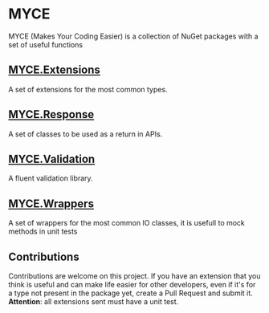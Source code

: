 # MYCE
MYCE (Makes Your Coding Easier) is a collection of NuGet packages with a set of useful functions

## [MYCE.Extensions](https://github.com/fernandoprass/myce/tree/main/sources/Myce.Extensions)
A set of extensions for the most common types.

## [MYCE.Response](https://github.com/fernandoprass/myce/tree/main/sources/Myce.Response)
A set of classes to be used as a return in APIs.

## [MYCE.Validation](https://github.com/fernandoprass/myce/tree/main/sources/Myce.Validation)
A fluent validation library.

## [MYCE.Wrappers](https://github.com/fernandoprass/myce/tree/main/sources/Myce.Wrappers)
A set of wrappers for the most common IO classes, it is usefull to mock methods in unit tests

## Contributions
Contributions are welcome on this project. If you have an extension that you think is useful and can make life easier for other developers, even if it's for a type not present in the package yet, create a Pull Request and submit it.
**Attention**: all extensions sent must have a unit test.


